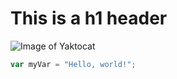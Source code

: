# This is a h1 header
![Image of Yaktocat](https://octodex.github.com/images/yaktocat.png)
``` javascript
var myVar = "Hello, world!";
```
